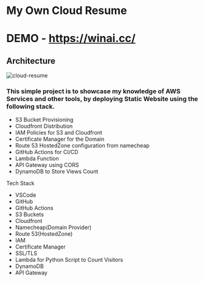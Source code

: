 # My Own Cloud Resume
# DEMO - https://winai.cc/

## Architecture

![cloud-resume](https://github.com/nicetry001/cloud-resume/assets/85026477/a17fed9e-ece1-447c-b076-e14dad91b55f)


### This simple project is to showcase my knowledge of AWS Services and other tools, by deploying Static Website using the following stack.

- S3 Bucket Provisioning
- Cloudfront Distribution
- IAM Policies for S3 and Cloudfront
- Certificate Manager for the Domain
- Route 53 HostedZone configuration from namecheap
- GitHub Actions for CI/CD
- Lambda Function
- API Gateway using CORS
- DynamoDB to Store Views Count


Tech Stack

- VSCode
- GitHub
- GitHub Actions
- S3 Buckets
- Cloudfront
- Namecheap(Domain Provider)
- Route 53(HostedZone)
- IAM
- Certificate Manager
- SSL/TLS
- Lambda for Python Script to Count Visitors
- DynamoDB
- API Gateway
